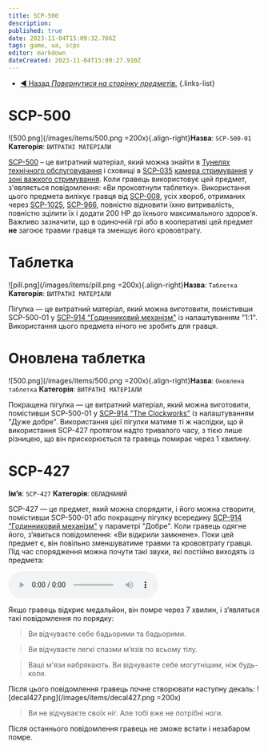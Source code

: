 ```yaml
---
title: SCP-500
description: 
published: true
date: 2023-11-04T15:09:32.766Z
tags: game, ua, scps
editor: markdown
dateCreated: 2023-11-04T15:09:27.910Z
---
```


- [:arrow_backward: Назад *Повернутися на сторінку предметів.*](/uk/game/items#items)
{.links-list}
# SCP-500
![500.png](/images/items/500.png =200x){.align-right}**Назва**: `SCP-500-01`
**Категорія**: `ВИТРАТНІ МАТЕРІАЛИ`

[SCP-500](/uk/game/scps/500) – це витратний матеріал, який можна знайти в [Тунелях технічного обслуговування](/uk/game/rooms/106chamb) і сховищі в [SCP-035]( /uk/game/scps/035) [камера стримування](/uk/game/rooms/035) у [зоні важкого стримування](/uk/game/rooms/hcz). Коли гравець використовує цей предмет, з'являється повідомлення: «Ви проковтнули таблетку». Використання цього предмета вилікує гравця від [SCP-008](/uk/game/rooms/008), усіх хвороб, отриманих через [SCP-1025](/uk/game/scps/1025), [SCP-966]( /uk/game/scps/966), повністю відновити їхню витривалість, повністю зцілити їх і додати 200 HP до їхнього максимального здоров’я. Важливо зазначити, що в одиночній грі або в кооперативі цей предмет **не** загоює травми гравця та зменшує його крововтрату.

# Таблетка
![pill.png](/images/items/pill.png =200x){.align-right}**Назва**: `Таблетка`
**Категорія**: `ВИТРАТНІ МАТЕРІАЛИ`

Пігулка — це витратний матеріал, який можна виготовити, помістивши SCP-500-01 у [SCP-914 "Годинниковий механізм"](/en/game/scps/914) із налаштуванням "1:1". Використання цього предмета нічого не зробить для гравця.

# Оновлена таблетка
![500.png](/images/items/500.png =200x){.align-right}**Назва**: `Оновлена таблетка`
**Категорія**: `ВИТРАТНІ МАТЕРІАЛИ`

Покращена пігулка — це витратний матеріал, який можна виготовити, помістивши SCP-500-01 у [SCP-914 "The Clockworks"](/uk/game/scps/914) із налаштуванням "Дуже добре". Використання цієї пігулки матиме ті ж наслідки, що й використання SCP-427 протягом надто тривалого часу, з тією лише різницею, що він прискорюється та гравець помирає через 1 хвилину.

# SCP-427
**Ім’я**: `SCP-427`
**Категорія**: `ОБЛАДНАНИЙ`

SCP-427 — це предмет, який можна спорядити, і його можна створити, помістивши SCP-500-01 або покращену пігулку всередину [SCP-914 "Годинниковий механізм"](/uk/game/scps/914) у параметрі "Добре". Коли гравець одягне його, з’явиться повідомлення: «Ви відкрили замкнене». Поки цей предмет є, він повільно зменшуватиме травми та крововтрату гравця. Під час спорядження можна почути такі звуки, які постійно виходять із предмета:

<audio controls src="/audios/items/effect.ogg"></audio>


Якщо гравець відкриє медальйон, він помре через 7 хвилин, і з’являться такі повідомлення по порядку:

> Ви відчуваєте себе бадьорими та бадьорими.

> Ви відчуваєте легкі спазми м’язів по всьому тілу.

> Ваші м'язи набрякають. Ви відчуваєте себе могутнішим, ніж будь-коли.

Після цього повідомлення гравець почне створювати наступну декаль:
![decal427.png](/images/items/decal427.png =200x)

> Ви не відчуваєте своїх ніг. Але тобі вже не потрібні ноги.

Після останнього повідомлення гравець не зможе встати і незабаром помре.